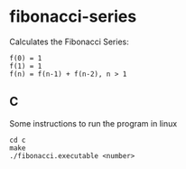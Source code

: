 # fibonacci-series

Calculates the Fibonacci Series:   

```
f(0) = 1  
f(1) = 1  
f(n) = f(n-1) + f(n-2), n > 1
```

## C

Some instructions to run the program in linux

```
cd c
make
./fibonacci.executable <number>
```

